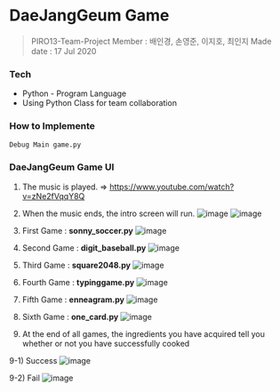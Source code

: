 # DaeJangGeum Game
> PIRO13-Team-Project
> Member : 배인경, 손영준, 이지호, 최인지
> Made date : 17 Jul 2020



### Tech
* Python - Program Language
* Using Python Class for team collaboration

### How to Implemente

```sh
Debug Main game.py
```


### DaeJangGeum Game UI
1) The music is played. => https://www.youtube.com/watch?v=zNe2fVqqY8Q
2) When the music ends, the intro screen will run.
![image](https://user-images.githubusercontent.com/65646971/104191243-9cd91c80-5460-11eb-9542-7fe2c1ab0212.png)
![image](https://user-images.githubusercontent.com/65646971/104190192-12dc8400-545f-11eb-9935-c58b00a596ad.png)


3) First Game : __sonny_soccer.py__
![image](https://user-images.githubusercontent.com/65646971/104191378-c98d3400-5460-11eb-93d8-a3fa86cf90fd.png)


4) Second Game : __digit_baseball.py__
  ![image](https://user-images.githubusercontent.com/65646971/104191706-33a5d900-5461-11eb-8cb1-116ac52419ad.png)


5) Third Game : __square2048.py__
![image](https://user-images.githubusercontent.com/65646971/104191779-4c15f380-5461-11eb-9080-2b1cfa1a9a32.png)


6) Fourth Game : __typinggame.py__
  ![image](https://user-images.githubusercontent.com/65646971/104191924-7c5d9200-5461-11eb-967f-1aee7cd5580f.png)


7) Fifth Game : __enneagram.py__
![image](https://user-images.githubusercontent.com/65646971/104191954-85e6fa00-5461-11eb-8356-3ba97a795e2f.png)


8) Sixth Game : __one_card.py__
![image](https://user-images.githubusercontent.com/65646971/104192007-9a2af700-5461-11eb-9e6a-1246cbaa8ba4.png)

9) At the end of all games, the ingredients you have acquired tell you whether or not you have successfully cooked

9-1) Success
    ![image](https://user-images.githubusercontent.com/65646971/104193234-37d2f600-5463-11eb-87ff-f3f6141e23a6.png)

9-2) Fail
    ![image](https://user-images.githubusercontent.com/65646971/104192123-bdee3d00-5461-11eb-89f6-880d327b33dc.png)
